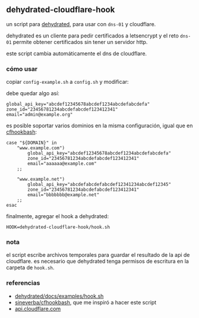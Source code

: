 ## dehydrated-cloudflare-hook
un script para [dehydrated](https://github.com/dehydrated-io/dehydrated), para usar con `dns-01` y cloudflare.

dehydrated es un cliente para pedir certificados a letsencrypt y el reto `dns-01` permite obtener certificados sin tener un servidor http.

este script cambia automáticamente el dns de cloudflare.

### cómo usar
copiar `config-example.sh` a `config.sh` y modificar:

debe quedar algo así:

    global_api_key="abcdef12345678abcdef1234abcdefabcdefa"
    zone_id="23456781234abcdefabcdef123412341"
    email="admin@example.org"

es posible soportar varios dominios en la misma configuración, igual que en [cfhookbash](https://github.com/sineverba/cfhookbash/blob/4.0.0/config.default.sh):

    case "${DOMAIN}" in
        "www.example.com")
            global_api_key="abcdef12345678abcdef1234abcdefabcdefa"
            zone_id="23456781234abcdefabcdef123412341"
            email="aaaaaa@example.com"
        ;;

        "www.example.net")
            global_api_key="abcdefabcdefabcdef12341234abcdef12345"
            zone_id="23456781234abcdefabcdef123412341"
            email="bbbbbbb@example.net"
        ;;
    esac

finalmente, agregar el hook a dehydrated:

    HOOK=dehydrated-cloudflare-hook/hook.sh

### nota
el script escribe archivos temporales para guardar el resultado de la api de cloudflare. es necesario que dehydrated tenga permisos de escritura en la carpeta de `hook.sh`.

### referencias
- [dehydrated/docs/examples/hook.sh](https://github.com/dehydrated-io/dehydrated/blob/master/docs/examples/hook.sh)
- [sineverba/cfhookbash](https://github.com/sineverba/cfhookbash), que me inspiró a hacer este script
- [api.cloudflare.com](https://api.cloudflare.com/#dns-records-for-a-zone-create-dns-record)
